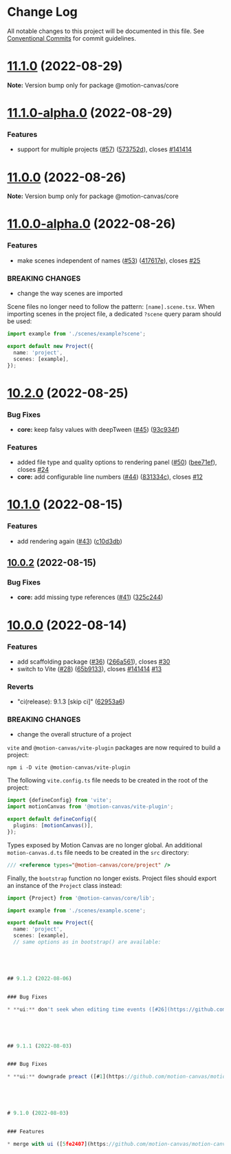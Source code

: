 # Change Log

All notable changes to this project will be documented in this file.
See [Conventional Commits](https://conventionalcommits.org) for commit guidelines.

# [11.1.0](https://github.com/motion-canvas/motion-canvas/compare/v11.1.0-alpha.0...v11.1.0) (2022-08-29)

**Note:** Version bump only for package @motion-canvas/core





# [11.1.0-alpha.0](https://github.com/motion-canvas/motion-canvas/compare/v11.0.0...v11.1.0-alpha.0) (2022-08-29)


### Features

* support for multiple projects ([#57](https://github.com/motion-canvas/motion-canvas/issues/57)) ([573752d](https://github.com/motion-canvas/motion-canvas/commit/573752dd4d79d62a1a30958f1ed550d2cf22c344)), closes [#141414](https://github.com/motion-canvas/motion-canvas/issues/141414)





# [11.0.0](https://github.com/motion-canvas/motion-canvas/compare/v11.0.0-alpha.0...v11.0.0) (2022-08-26)

**Note:** Version bump only for package @motion-canvas/core





# [11.0.0-alpha.0](https://github.com/motion-canvas/motion-canvas/compare/v10.2.0...v11.0.0-alpha.0) (2022-08-26)


### Features

* make scenes independent of names ([#53](https://github.com/motion-canvas/motion-canvas/issues/53)) ([417617e](https://github.com/motion-canvas/motion-canvas/commit/417617eb5f0af771e7413c9ce4c7e9b998e3e490)), closes [#25](https://github.com/motion-canvas/motion-canvas/issues/25)


### BREAKING CHANGES

* change the way scenes are imported

Scene files no longer need to follow the pattern: `[name].scene.tsx`.
When importing scenes in the project file, a dedicated `?scene` query param should be used:
```ts
import example from './scenes/example?scene';

export default new Project({
  name: 'project',
  scenes: [example],
});
```





# [10.2.0](https://github.com/motion-canvas/motion-canvas/compare/v10.1.0...v10.2.0) (2022-08-25)


### Bug Fixes

* **core:** keep falsy values with deepTween ([#45](https://github.com/motion-canvas/motion-canvas/issues/45)) ([93c934f](https://github.com/motion-canvas/motion-canvas/commit/93c934f9b59462581267cca5033bf132b831ce54))


### Features

* added file type and quality options to rendering panel ([#50](https://github.com/motion-canvas/motion-canvas/issues/50)) ([bee71ef](https://github.com/motion-canvas/motion-canvas/commit/bee71ef2673c269db47a4433831720b7ad0fb4e8)), closes [#24](https://github.com/motion-canvas/motion-canvas/issues/24)
* **core:** add configurable line numbers ([#44](https://github.com/motion-canvas/motion-canvas/issues/44)) ([831334c](https://github.com/motion-canvas/motion-canvas/commit/831334ca32a504991e875af37446fef4f055c285)), closes [#12](https://github.com/motion-canvas/motion-canvas/issues/12)





# [10.1.0](https://github.com/motion-canvas/motion-canvas/compare/v10.0.2...v10.1.0) (2022-08-15)


### Features

* add rendering again ([#43](https://github.com/motion-canvas/motion-canvas/issues/43)) ([c10d3db](https://github.com/motion-canvas/motion-canvas/commit/c10d3dbb63f6248eda04128ef0aa9d72c1edfcf7))





## [10.0.2](https://github.com/motion-canvas/motion-canvas/compare/v10.0.1...v10.0.2) (2022-08-15)


### Bug Fixes

* **core:** add missing type references ([#41](https://github.com/motion-canvas/motion-canvas/issues/41)) ([325c244](https://github.com/motion-canvas/motion-canvas/commit/325c2442814ca19407fe0060a819aded4456f90e))





# [10.0.0](https://github.com/motion-canvas/motion-canvas/compare/v9.1.2...v10.0.0) (2022-08-14)


### Features

* add scaffolding package ([#36](https://github.com/motion-canvas/motion-canvas/issues/36)) ([266a561](https://github.com/motion-canvas/motion-canvas/commit/266a561c619b57b403ec9c64185985b48bff29da)), closes [#30](https://github.com/motion-canvas/motion-canvas/issues/30)
* switch to Vite ([#28](https://github.com/motion-canvas/motion-canvas/issues/28)) ([65b9133](https://github.com/motion-canvas/motion-canvas/commit/65b91337dbc47fe51cecc83657f79fab15343a0d)), closes [#141414](https://github.com/motion-canvas/motion-canvas/issues/141414) [#13](https://github.com/motion-canvas/motion-canvas/issues/13)


### Reverts

* "ci(release): 9.1.3 [skip ci]" ([62953a6](https://github.com/motion-canvas/motion-canvas/commit/62953a6a8a1b1da3eb2e5f51c9fe60c716d6b94b))


### BREAKING CHANGES

* change the overall structure of a project

`vite` and `@motion-canvas/vite-plugin` packages are now required to build a project:
```
npm i -D vite @motion-canvas/vite-plugin
```
The following `vite.config.ts` file needs to be created in the root of the project:
```ts
import {defineConfig} from 'vite';
import motionCanvas from '@motion-canvas/vite-plugin';

export default defineConfig({
  plugins: [motionCanvas()],
});
```

Types exposed by Motion Canvas are no longer global.
An additional `motion-canvas.d.ts` file needs to be created in the `src` directory:
```ts
/// <reference types="@motion-canvas/core/project" />
```

 Finally, the `bootstrap` function no longer exists.
 Project files should export an instance of the `Project` class instead:
 ```ts
 import {Project} from '@motion-canvas/core/lib';

 import example from './scenes/example.scene';

 export default new Project({
   name: 'project',
   scenes: [example],
   // same options as in bootstrap() are available:





## 9.1.2 (2022-08-06)


### Bug Fixes

* **ui:** don't seek when editing time events ([#26](https://github.com/motion-canvas/motion-canvas/issues/26)) ([524c200](https://github.com/motion-canvas/motion-canvas/commit/524c200ef1bd6a6f52096d04c2aeed24a24cda6f))





## 9.1.1 (2022-08-03)


### Bug Fixes

* **ui:** downgrade preact ([#1](https://github.com/motion-canvas/motion-canvas/issues/1)) ([5f7456f](https://github.com/motion-canvas/motion-canvas/commit/5f7456fe4c5a1cc76ccd8fed5a6f9a8a4e846d27))





# 9.1.0 (2022-08-03)


### Features

* merge with ui ([5fe2407](https://github.com/motion-canvas/motion-canvas/commit/5fe2407923e1a53691b753f952d7977a85fccbf6))
